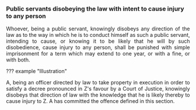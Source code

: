 ### Public servants disobeying the law with intent to cause injury to any person
<div style="text-align: justify">

Whoever, being a public servant, knowingly disobeys any direction of the law as to the way in which he is to conduct himself as such a public servant, intending to cause, or knowing it to be likely that he will by such disobedience, cause injury to any person, shall be punished with simple imprisonment for a term which may extend to one year, or with a fine, or with both.

</div>

??? example "Illustration"
    <div style="text-align: justify"> A, being an officer directed by law to take property in execution in order to satisfy a decree pronounced in Z's favour by a Court of Justice, knowingly disobeys that direction of law with the knowledge that he is likely thereby to cause injury to Z. A has committed the offence defined in this section.
